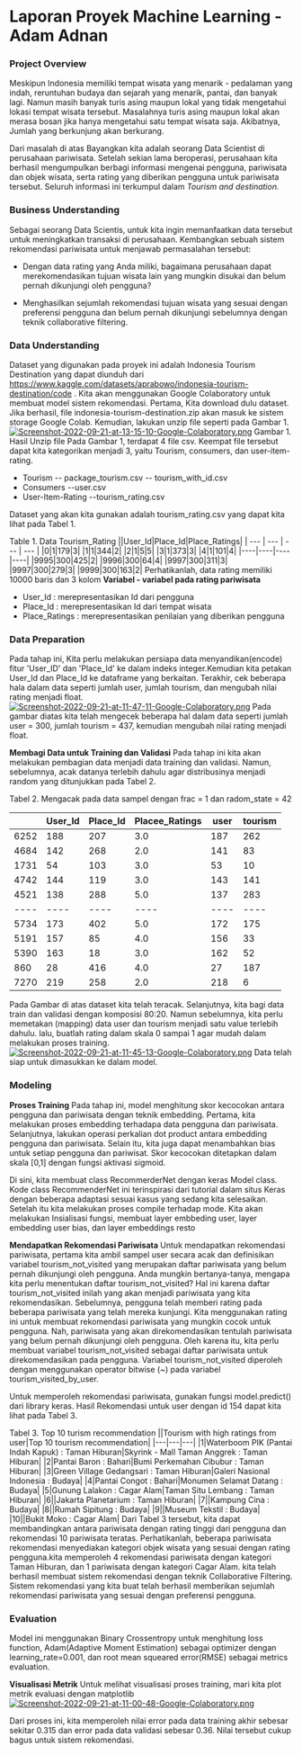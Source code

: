 # Laporan Proyek Machine Learning - Adam Adnan

### Project Overview
Meskipun Indonesia memiliki tempat wisata yang menarik - pedalaman yang indah, reruntuhan budaya dan sejarah yang menarik, pantai, dan banyak lagi. Namun masih banyak turis asing maupun lokal yang tidak mengetahui lokasi tempat wisata tersebut.
Masalahnya turis asing maupun lokal akan merasa bosan jika hanya mengetahui satu tempat wisata saja. Akibatnya, Jumlah yang berkunjung akan berkurang.

Dari masalah di atas Bayangkan kita adalah seorang Data Scientist di perusahaan pariwisata. Setelah sekian lama beroperasi, perusahaan kita berhasil mengumpulkan berbagi informasi mengenai pengguna, pariwisata dan objek wisata, serta rating yang diberikan pengguna untuk pariwisata tersebut. Seluruh informasi ini terkumpul dalam _Tourism and destination._
### Business Understanding
Sebagai seorang Data Scientis, untuk kita ingin memanfaatkan data tersebut untuk meningkatkan transaksi di perusahaan. Kembangkan sebuah sistem rekomendasi pariwisata untuk menjawab permasalahan tersebut:
- Dengan data rating yang Anda miliki, bagaimana perusahaan dapat merekomendasikan tujuan wisata lain yang mungkin disukai dan belum pernah dikunjungi oleh pengguna? 

- Menghasilkan sejumlah rekomendasi tujuan wisata yang sesuai dengan preferensi pengguna dan belum pernah dikunjungi sebelumnya dengan teknik collaborative filtering.

### Data Understanding 
Dataset yang digunakan pada proyek ini adalah Indonesia Tourism Destination yang dapat diunduh dari https://www.kaggle.com/datasets/aprabowo/indonesia-tourism-destination/code . Kita akan menggunakan Google Colaboratory untuk membuat model sistem rekomendasi.
Pertama, Kita download dulu dataset. Jika berhasil, file indonesia-tourism-destination.zip akan masuk ke sistem storage Google Colab. Kemudian, lakukan unzip file seperti pada Gambar 1.
[![Screenshot-2022-09-21-at-13-15-10-Google-Colaboratory.png](https://i.postimg.cc/d1CgPpxf/Screenshot-2022-09-21-at-13-15-10-Google-Colaboratory.png)](https://postimg.cc/1n9vDCP0)
Gambar 1. Hasil Unzip file
Pada Gambar 1, terdapat 4 file csv.
Keempat file tersebut dapat kita kategorikan menjadi 3, yaitu Tourism, consumers, dan user-item-rating.
- Tourism 
-- package_tourism.csv
-- tourism_with_id.csv
- Consumers
--user.csv
- User-Item-Rating
--tourism_rating.csv

Dataset yang akan kita gunakan adalah tourism_rating.csv yang dapat kita lihat pada Tabel 1.

Table 1. Data Tourism_Rating 
||User_Id|Place_Id|Place_Ratings|
| --- | --- | --- | --- |
|0|1|179|3|
|1|1|344|2|
|2|1|5|5|
|3|1|373|3|
|4|1|101|4|
|----|----|----|----|
|9995|300|425|2|
|9996|300|64|4|
|9997|300|311|3|
|9997|300|279|3|
|9999|300|163|2|
Perhatikanlah, data rating memiliki 10000 baris dan 3 kolom
**Variabel - variabel pada rating pariwisata**
- User_Id : merepresentasikan Id dari pengguna
- Place_Id : merepresentasikan Id dari tempat wisata
- Place_Ratings : merepresentasikan penilaian yang diberikan pengguna

### Data Preparation
Pada tahap ini, Kita perlu melakukan persiapa data menyandikan(encode) fitur 'User_ID' dan 'Place_Id' ke dalam indeks integer.Kemudian kita petakan User_Id dan Place_Id ke dataframe yang berkaitan. Terakhir, cek beberapa hala dalam data seperti jumlah user,
jumlah tourism, dan mengubah nilai rating menjadi float.
[![Screenshot-2022-09-21-at-11-47-11-Google-Colaboratory.png](https://i.postimg.cc/W15FXXck/Screenshot-2022-09-21-at-11-47-11-Google-Colaboratory.png)](https://postimg.cc/G4smpP2L)
Pada gambar diatas kita telah mengecek beberapa hal dalam data seperti jumlah user = 300, jumlah tourism = 437, kemudian mengubah nilai rating menjadi float.

**Membagi Data untuk Training dan Validasi**
Pada tahap ini kita akan melakukan pembagian data menjadi data training dan validasi. Namun, sebelumnya, acak datanya terlebih dahulu agar distribusinya menjadi random yang ditunjukkan pada Tabel 2.

Tabel 2. Mengacak pada data sampel dengan frac = 1 dan radom_state = 42

| |User_Id|Place_Id|Placee_Ratings|user|tourism|
|---| ----  | ----  |       ---    |---| ---- |
|6252| 188 | 207 | 3.0 | 187 | 262 |
|4684| 142 | 268 | 2.0 | 141 | 83 |
|1731| 54 | 103 | 3.0 | 53 | 10 |
|4742| 144 | 119 | 3.0 | 143 | 141 |
|4521| 138 | 288 | 5.0 | 137 | 283 |
|----|----|----|----|----|----|
|5734|173|402|5.0|172|175|
|5191|157|85|4.0|156|33|
|5390|163|18|3.0|162|52|
|860|28|416|4.0|27|187|
|7270|219|258|2.0|218|6|

Pada Gambar di atas dataset kita telah teracak.
Selanjutnya, kita bagi data train dan validasi dengan komposisi 80:20. Namun sebelumnya, kita perlu memetakan (mapping) data user dan tourism menjadi satu value terlebih dahulu. lalu, buatlah rating dalam skala 0 sampai 1 agar mudah dalam melakukan proses training.
[![Screenshot-2022-09-21-at-11-45-13-Google-Colaboratory.png](https://i.postimg.cc/26qt9cq9/Screenshot-2022-09-21-at-11-45-13-Google-Colaboratory.png)](https://postimg.cc/dkYnL9jG)
Data telah siap untuk dimasukkan ke dalam model.
### Modeling
**Proses Training**
Pada tahap ini, model menghitung skor kecocokan antara pengguna dan pariwisata dengan teknik embedding. Pertama, kita melakukan proses embedding terhadapa data pengguna dan pariwisata. Selanjutnya, lakukan operasi perkalian dot product antara embedding pengguna dan pariwisata. Selain itu, kita juga dapat menambahkan bias untuk setiap pengguna dan pariwisat. Skor kecocokan ditetapkan dalam skala [0,1] dengan fungsi aktivasi sigmoid.

Di sini, kita membuat class RecommerderNet dengan keras Model class. Kode class RecommenderNet ini terinspirasi dari tutorial dalam situs Keras dengan beberapa adaptasi sesuai kasus yang sedang kita selesaikan. Setelah itu kita melakukan proses compile terhadap mode. Kita akan melakukan Insialisasi fungsi, membuat layer embbeding user, layer embedding user bias, dan layer embeddings resto

**Mendapatkan Rekomendasi Pariwisata**
Untuk mendapatkan rekomendasi pariwisata, pertama kita ambil sampel user secara acak dan definisikan variabel tourism_not_visited yang merupakan daftar pariwisata yang belum pernah dikunjungi oleh pengguna. Anda mungkin bertanya-tanya, mengapa kita perlu menentukan daftar tourism_not_visited? Hal ini karena daftar tourism_not_visited inilah yang akan menjadi pariwisata yang kita rekomendasikan. 
Sebelumnya, pengguna telah memberi rating pada beberapa pariwisata yang telah mereka kunjungi. Kita menggunakan rating ini untuk membuat rekomendasi pariwisata yang mungkin cocok untuk pengguna. Nah, pariwisata yang akan direkomendasikan tentulah pariwisata yang belum pernah dikunjungi oleh pengguna. Oleh karena itu, kita perlu membuat variabel tourism_not_visited sebagai daftar pariwisata untuk direkomendasikan pada pengguna. 
Variabel tourism_not_visited diperoleh dengan menggunakan operator bitwise (~) pada variabel tourism_visited_by_user.

Untuk memperoleh rekomendasi pariwisata, gunakan fungsi model.predict() dari library keras. Hasil Rekomendasi untuk user dengan id 154 dapat kita lihat pada Tabel 3.

Tabel 3. Top 10 turism recommendation 
||Tourism with high ratings from user|Top 10 tourism recommendation|
|---|---|---|
|1|Waterboom PIK (Pantai Indah Kapuk) : Taman Hiburan|Skyrink - Mall Taman Anggrek : Taman Hiburan|
|2|Pantai Baron : Bahari|Bumi Perkemahan Cibubur : Taman Hiburan|
|3|Green Village Gedangsari : Taman Hiburan|Galeri Nasional Indonesia : Budaya|
|4|Pantai Congot : Bahari|Monumen Selamat Datang : Budaya|
|5|Gunung Lalakon : Cagar Alam|Taman Situ Lembang : Taman Hiburan|
|6||Jakarta Planetarium : Taman Hiburan|
|7||Kampung Cina : Budaya|
|8||Rumah Sipitung : Budaya|
|9||Museum Tekstil : Budaya|
|10||Bukit Moko : Cagar Alam|
Dari Tabel 3 tersebut, kita dapat membandingkan antara pariwisata dengan rating tinggi dari pengguna dan rekomendasi 10 pariwisata teratas.
Perhatikanlah, beberapa pariwisata rekomendasi menyediakan kategori objek wisata yang sesuai dengan rating pengguna.kita memperoleh 4 rekomendasi pariwisata dengan kategori Taman Hiburan, dan 1 pariwisata dengan kategori Cagar Alam.
 kita telah berhasil membuat sistem rekomendasi dengan teknik Collaborative Filtering. Sistem rekomendasi yang kita buat telah berhasil memberikan sejumlah rekomendasi pariwisata yang sesuai dengan preferensi pengguna. 
 
### Evaluation
Model ini menggunakan Binary Crossentropy untuk menghitung loss function, Adam(Adaptive Moment Estimation) sebagai optimizer dengan learning_rate=0.001, dan root mean squeared error(RMSE) sebagai metrics evaluation.

**Visualisasi Metrik**
Untuk melihat visualisasi proses training, mari kita plot metrik evaluasi dengan matplotlib
[![Screenshot-2022-09-21-at-11-00-48-Google-Colaboratory.png](https://i.postimg.cc/MKpVZKgJ/Screenshot-2022-09-21-at-11-00-48-Google-Colaboratory.png)](https://postimg.cc/G96HqrcX)


Dari proses ini, kita memperoleh nilai error pada data training akhir sebesar sekitar 0.315 dan error pada data validasi sebesar 0.36. Nilai tersebut cukup bagus untuk sistem rekomendasi.